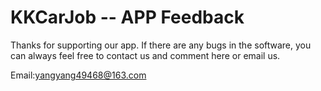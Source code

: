 # KKCarJob -- APP Feedback


Thanks for supporting our app. If there are any bugs in the software, you can always feel free to contact us and comment here or email us.


Email:yangyang49468@163.com
